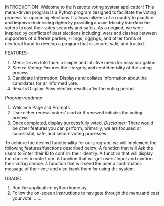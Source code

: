 INTRODUCTION:
Welcome to the Nzavote voting system application! This menu-driven program is a Python program designed to facilitate the voting process for upcoming elections. It allows citizens of a country to practice and improve their voting rights by providing a user-friendly interface for voters to cast their votes securely and safely. As a negpod, we were inspired by conflicts of past elections including: wars and clashes between supporters of different parties, killings, riggings, and other forms of electoral fraud to develop a program that is secure, safe, and trusted. 



FEATURES:
1. Menu-Driven Interface: a simple and intuitive menu for easy navigation.
2. Secure Voting: Ensures the intergrity and confidentiality of the voting process.
3. Candidate Information: Displays and collates information about the candidates for an informed vote.
4. Results Display: View election results after the voting period.

_Program roadmap_
1. Welcome Page and Prompts.
2. User either renews voters' card or if renewed initiates the voting process.
3. Once completed, display successfully voted.
*Disclaimer:* There would be other features you can perform; primarily, we are focused on successful, safe, and secure voting processes.

To achieve the desired functionality for our program, we will implement the following features/functions described below;
A function that will Ask the users to Enter their ID to confirm their identity.
A function that will display the choices to vote from.
A function that will get users' input and confirm their voting choice.
A function that will send the user a confirmation message of their vote and also thank them for using the system.

USAGE:
1. Run the application:
	python home.py
2. Follow the on-screen instructions to navigate through the menu and cast your vote.
.......
